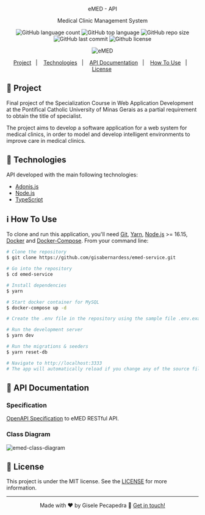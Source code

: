 <p align="center">eMED - API</p>
<p align="center">Medical Clinic Management System</p>

<p align="center">
  <img alt="GitHub language count" src="https://img.shields.io/github/languages/count/gisabernardess/emed-service">
  <img alt="GitHub top language" src="https://img.shields.io/github/languages/top/gisabernardess/emed-service">
  <img alt="GitHub repo size" src="https://img.shields.io/github/repo-size/gisabernardess/emed-service">
  <img alt="GitHub last commit" src="https://img.shields.io/github/last-commit/gisabernardess/emed-service">
  <img alt="Github license" src="https://img.shields.io/github/license/gisabernardess/emed-service">
</p>

<p align="center"><img alt="eMED" src=""></p>

<p align="center">
  <a href="#-project">Project</a>&nbsp;&nbsp;&nbsp;|&nbsp;&nbsp;&nbsp;
  <a href="#-technologies">Technologies</a>&nbsp;&nbsp;&nbsp;|&nbsp;&nbsp;&nbsp;
  <a href="#-project-specification">API Documentation</a>&nbsp;&nbsp;&nbsp;|&nbsp;&nbsp;&nbsp;
  <a href="#-how-to-use">How To Use</a>&nbsp;&nbsp;&nbsp;|&nbsp;&nbsp;&nbsp;
  <a href="#-license">License</a>&nbsp;
</p>

## 💬 Project

Final project of the Specialization Course in Web Application Development at the Pontifical Catholic University of Minas Gerais as a partial requirement to obtain the title of specialist.

The project aims to develop a software application for a web system for medical clinics, in order to model and develop intelligent environments to improve care in medical clinics.

## 🚀 Technologies

API developed with the main following technologies:

- [Adonis.js](https://adonisjs.com/)
- [Node.js](https://nodejs.org/en/)
- [TypeScript](https://www.typescriptlang.org/)

## ℹ️ How To Use

To clone and run this application, you'll need [Git](https://git-scm.com), [Yarn](https://legacy.yarnpkg.com), [Node.js](https://nodejs.org/en/) >= 16.15, [Docker](https://docs.docker.com/desktop/) and [Docker-Compose](https://docs.docker.com/compose/). From your command line:

```bash
# Clone the repository
$ git clone https://github.com/gisabernardess/emed-service.git

# Go into the repository
$ cd emed-service

# Install dependencies
$ yarn

# Start docker container for MySQL
$ docker-compose up -d

# Create the .env file in the repository using the sample file .env.example

# Run the development server
$ yarn dev

# Run the migrations & seeders
$ yarn reset-db

# Navigate to http://localhost:3333
# The app will automatically reload if you change any of the source files.
```

## 🔖 API Documentation

### Specification
[OpenAPI Specification](https://app.swaggerhub.com/apis/gisabernardess/emed/1.0.0) to eMED RESTful API.

### Class Diagram
![emed-class-diagram](https://user-images.githubusercontent.com/17882257/168187472-2d292a60-895e-4fb6-b9ba-d4b5c8a4bf10.png)

## 📝 License

This project is under the MIT license. See the <a href="https://github.com/gisabernardess/emed-service/blob/main/LICENSE" rel="nofollow">LICENSE</a> for more information.

---

<p align="center">Made with ♥ by Gisele Pecapedra 👋 <a href="https://www.linkedin.com/in/gisabernardess/" rel="nofollow">Get in touch!</a></p>
